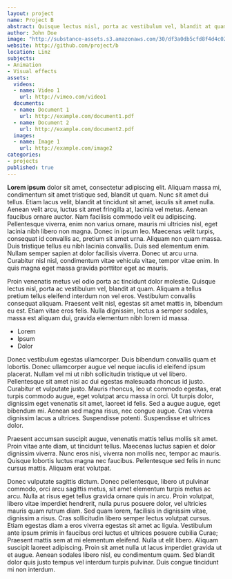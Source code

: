 ```yaml
---
layout: project
name: Project B
abstract: Quisque lectus nisl, porta ac vestibulum vel, blandit at quam
author: John Doe
image: "http://substance-assets.s3.amazonaws.com/30/df3a0db5cfd8f4d4c02af7e1a228cb/history.png"
website: http://github.com/project/b
location: Linz
subjects:
- Animation
- Visual effects
assets:
  videos:
  - name: Video 1
    url: http://vimeo.com/video1
  documents: 
  - name: Document 1
    url: http://example.com/document1.pdf
  - name: Document 2
    url: http://example.com/document2.pdf
  images:
  - name: Image 1
    url: http://example.com/image2
categories:
- projects
published: true
---
```


**Lorem ipsum** dolor sit amet, consectetur adipiscing elit. Aliquam massa mi, condimentum sit amet tristique sed, blandit ut quam. Nunc sit amet dui tellus. Etiam lacus velit, blandit at tincidunt sit amet, iaculis sit amet nulla. Aenean velit arcu, luctus sit amet fringilla at, lacinia vel metus. Aenean faucibus ornare auctor. Nam facilisis commodo velit eu adipiscing. Pellentesque viverra, enim non varius ornare, mauris mi ultricies nisl, eget lacinia nibh libero non magna. Donec in ipsum leo. Maecenas velit turpis, consequat id convallis ac, pretium sit amet urna. Aliquam non quam massa. Duis tristique tellus eu nibh lacinia convallis. Duis sed elementum enim. Nullam semper sapien at dolor facilisis viverra. Donec ut arcu urna. Curabitur nisl nisl, condimentum vitae vehicula vitae, tempor vitae enim. In quis magna eget massa gravida porttitor eget ac mauris.

Proin venenatis metus vel odio porta ac tincidunt dolor molestie. Quisque lectus nisl, porta ac vestibulum vel, blandit at quam. Aliquam a tellus pretium tellus eleifend interdum non vel eros. Vestibulum convallis consequat aliquam. Praesent velit nisl, egestas sit amet mattis in, bibendum eu est. Etiam vitae eros felis. Nulla dignissim, lectus a semper sodales, massa est aliquam dui, gravida elementum nibh lorem id massa.

* Lorem
* Ipsum
* Dolor


Donec vestibulum egestas ullamcorper. Duis bibendum convallis quam et lobortis. Donec ullamcorper augue vel neque iaculis id eleifend ipsum placerat. Nullam vel mi ut nibh sollicitudin tristique ut vel libero. Pellentesque sit amet nisi ac dui egestas malesuada rhoncus id justo. Curabitur et vulputate justo. Mauris rhoncus, leo ut commodo egestas, erat turpis commodo augue, eget volutpat arcu massa in orci. Ut turpis dolor, dignissim eget venenatis sit amet, laoreet id felis. Sed a augue augue, eget bibendum mi. Aenean sed magna risus, nec congue augue. Cras viverra dignissim lacus a ultrices. Suspendisse potenti. Suspendisse et ultrices dolor.

Praesent accumsan suscipit augue, venenatis mattis tellus mollis sit amet. Proin vitae ante diam, ut tincidunt tellus. Maecenas luctus sapien et dolor dignissim viverra. Nunc eros nisi, viverra non mollis nec, tempor ac mauris. Quisque lobortis luctus magna nec faucibus. Pellentesque sed felis in nunc cursus mattis. Aliquam erat volutpat.

Donec vulputate sagittis dictum. Donec pellentesque, libero ut pulvinar commodo, orci arcu sagittis metus, sit amet elementum turpis metus ac arcu. Nulla at risus eget tellus gravida ornare quis in arcu. Proin volutpat, libero vitae imperdiet hendrerit, nulla purus posuere dolor, vel ultricies mauris quam rutrum diam. Sed quam lorem, facilisis in dignissim vitae, dignissim a risus. Cras sollicitudin libero semper lectus volutpat cursus. Etiam egestas diam a eros viverra egestas sit amet ac ligula. Vestibulum ante ipsum primis in faucibus orci luctus et ultrices posuere cubilia Curae; Praesent mattis sem at mi elementum eleifend. Nulla ut elit libero. Aliquam suscipit laoreet adipiscing. Proin sit amet nulla ut lacus imperdiet gravida ut et augue. Aenean sodales libero nisl, eu condimentum quam. Sed blandit dolor quis justo tempus vel interdum turpis pulvinar. Duis congue tincidunt mi non interdum.